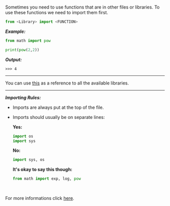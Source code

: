 ﻿<br>

Sometimes you need to use functions that are in other files or libraries. To use these functions we need to import them first.


```python
from <Library> import <FUNCTION>
```


***Example:***

 ```python
from math import pow
 
print(pow(2,2))
```

***Output:***
```
>>> 4
```
----
You can use [this](https://docs.python.org/3/library/index.html) as a reference to all the available libraries.

---
***Importing Rules:***

 - Imports are always put at the top of the file.

- Imports should usually be on separate lines:
       
   **Yes:**

   ```python
   import os 
   import sys
   ```


   **No:**

   ```python
   import sys, os
   ```

   
   **It's okay to say this though:**
  
    ```python
    from math import exp, log, pow
    ```

<br>
   
For more informations click [here](https://www.python.org/dev/peps/pep-0008/#imports).


